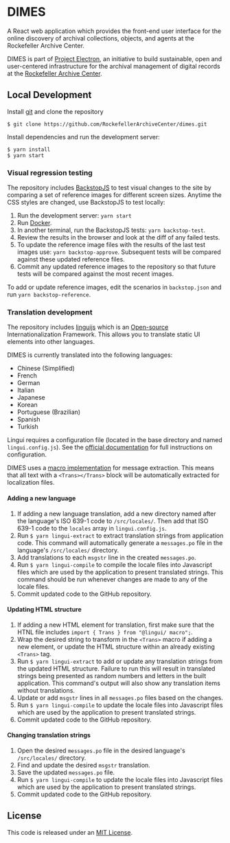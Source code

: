 # DIMES

A React web application which provides the front-end user interface for the online discovery of archival collections, objects, and agents at the Rockefeller Archive Center.

DIMES is part of [Project Electron](https://github.com/RockefellerArchiveCenter/project_electron), an initiative to build sustainable, open and user-centered infrastructure for the archival management of digital records at the [Rockefeller Archive Center](http://rockarch.org/).

## Local Development

Install [git](https://git-scm.com/) and clone the repository

    $ git clone https://github.com/RockefellerArchiveCenter/dimes.git

Install dependencies and run the development server:

    $ yarn install
    $ yarn start

### Visual regression testing

The repository includes [BackstopJS](https://github.com/garris/BackstopJS) to test visual changes to the site by comparing a set of reference images for different screen sizes. Anytime the CSS styles are changed, use BackstopJS to test locally:

1. Run the development server: `yarn start`
2. Run [Docker](https://www.docker.com/).
3. In another terminal, run the BackstopJS tests: `yarn backstop-test`.
4. Review the results in the browser and look at the diff of any failed tests.
5. To update the reference image files with the results of the last test images use: `yarn backstop-approve`. Subsequent tests will be compared against these updated reference files.
6. Commit any updated reference images to the repository so that future tests will be compared against the most recent images.

To add or update reference images, edit the scenarios in `backstop.json` and run `yarn backstop-reference`.

### Translation development

The repository includes [linguijs](https://lingui.dev/) which is an [Open-source](https://github.com/lingui/js-lingui) Internationalization Framework.  This allows you to translate static UI elements into other languages.

DIMES is currently translated into the following languages:
  * Chinese (Simplified)
  * French
  * German
  * Italian
  * Japanese
  * Korean
  * Portuguese (Brazilian)
  * Spanish
  * Turkish

Lingui requires a configuration file (located in the base directory and named `lingui.config.js`). See the [official documentation](https://lingui.dev/ref/conf) for full instructions on configuration.

DIMES uses a [macro implementation](https://lingui.dev/guides/message-extraction#macro-usages) for message extraction. This means that all text with a `<Trans></Trans>` block will be automatically extracted for localization files.

#### Adding a new language

1. If adding a new language translation, add a new directory named after the language's ISO 639-1 code to
  `/src/locales/`. Then add that ISO 639-1 code to the `locales` array in `lingui.config.js`.
2. Run `$ yarn lingui-extract` to extract translation strings from application code. This command
  will automatically generate a `messages.po` file in the language's `/src/locales/` directory.
3. Add translations to each `msgstr` line in the created `messages.po`.
4. Run `$ yarn lingui-compile` to compile the locale files into Javascript files which are used by the application
  to present translated strings. This command should be run whenever changes are made to any of the
  locale files.
5. Commit updated code to the GitHub repository.

#### Updating HTML structure

1. If adding a new HTML element for translation, first make sure that the HTNL file includes
  `import { Trans } from "@lingui/ macro";`.
2. Wrap the desired string to transform in the `<Trans>` macro if adding a new element, or update
  the HTML structure within an already existing `<Trans>` tag.
3. Run `$ yarn lingui-extract` to add or update any translation strings from the updated HTML structure.
  Failure to run this will result in translated strings being presented as random numbers and letters in the built application. This command's output will also show any translation items without translations.
4. Update or add `msgstr` lines in all `messages.po` files based on the changes.
4. Run `$ yarn lingui-compile` to update the locale files into Javascript files which are used by the application
  to present translated strings.
5. Commit updated code to the GitHub repository.

#### Changing translation strings

1. Open the desired `messages.po` file in the desired language's `/src/locales/` directory.
2. Find and update the desired `msgstr` translation.
3. Save the updated `messages.po` file.
4. Run `$ yarn lingui-compile` to update the locale files into Javascript files which are used by the application
  to present translated strings.
5. Commit updated code to the GitHub repository.

## License

This code is released under an [MIT License](LICENSE).
